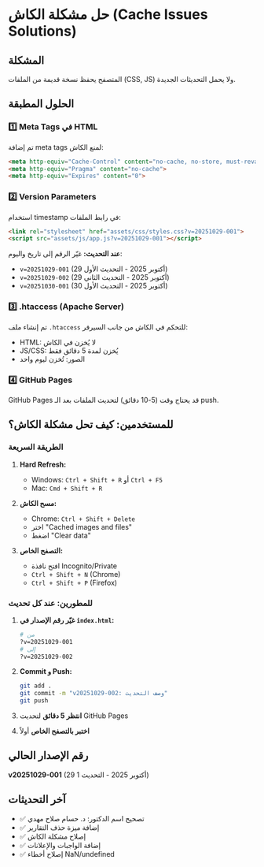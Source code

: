 # حل مشكلة الكاش (Cache Issues Solutions)

## المشكلة
المتصفح يحفظ نسخة قديمة من الملفات (CSS, JS) ولا يحمل التحديثات الجديدة.

## الحلول المطبقة

### 1️⃣ Meta Tags في HTML
تم إضافة meta tags لمنع الكاش:
```html
<meta http-equiv="Cache-Control" content="no-cache, no-store, must-revalidate">
<meta http-equiv="Pragma" content="no-cache">
<meta http-equiv="Expires" content="0">
```

### 2️⃣ Version Parameters
استخدام timestamp في رابط الملفات:
```html
<link rel="stylesheet" href="assets/css/styles.css?v=20251029-001">
<script src="assets/js/app.js?v=20251029-001"></script>
```

**عند التحديث:** غيّر الرقم إلى تاريخ واليوم:
- `v=20251029-001` (29 أكتوبر 2025 - التحديث الأول)
- `v=20251029-002` (29 أكتوبر 2025 - التحديث الثاني)
- `v=20251030-001` (30 أكتوبر 2025 - التحديث الأول)

### 3️⃣ .htaccess (Apache Server)
تم إنشاء ملف `.htaccess` للتحكم في الكاش من جانب السيرفر:
- HTML: لا يُخزن في الكاش
- JS/CSS: يُخزن لمدة 5 دقائق فقط
- الصور: تُخزن ليوم واحد

### 4️⃣ GitHub Pages
GitHub Pages قد يحتاج وقت (5-10 دقائق) لتحديث الملفات بعد الـ push.

## للمستخدمين: كيف تحل مشكلة الكاش؟

### الطريقة السريعة
1. **Hard Refresh:**
   - Windows: `Ctrl + Shift + R` أو `Ctrl + F5`
   - Mac: `Cmd + Shift + R`

2. **مسح الكاش:**
   - Chrome: `Ctrl + Shift + Delete`
   - اختر "Cached images and files"
   - اضغط "Clear data"

3. **التصفح الخاص:**
   - افتح نافذة Incognito/Private
   - `Ctrl + Shift + N` (Chrome)
   - `Ctrl + Shift + P` (Firefox)

### للمطورين: عند كل تحديث

1. **غيّر رقم الإصدار في `index.html`:**
   ```bash
   # من
   ?v=20251029-001
   # إلى
   ?v=20251029-002
   ```

2. **Commit و Push:**
   ```bash
   git add .
   git commit -m "v20251029-002: وصف التحديث"
   git push
   ```

3. **انتظر 5 دقائق** لتحديث GitHub Pages

4. **اختبر بالتصفح الخاص** أولاً

## رقم الإصدار الحالي
**v20251029-001** (29 أكتوبر 2025 - التحديث 1)

## آخر التحديثات
- ✅ تصحيح اسم الدكتور: د. حسام صلاح مهدي
- ✅ إضافة ميزة حذف التقارير
- ✅ إصلاح مشكلة الكاش
- ✅ إضافة الواجبات والإعلانات
- ✅ إصلاح أخطاء NaN/undefined
